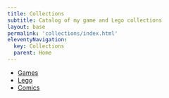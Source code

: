 ```yaml
---
title: Collections
subtitle: Catalog of my game and Lego collections
layout: base
permalink: 'collections/index.html'
eleventyNavigation:
  key: Collections
  parent: Home
---
```


- [Games](/collections/games)
- [Lego](/collections/lego)
- [Comics](/collections/comics)
